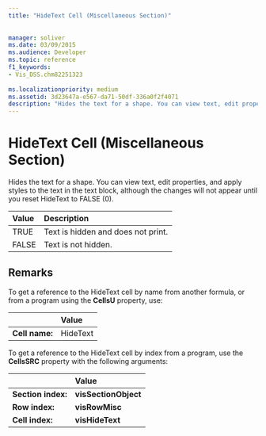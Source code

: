```yaml
---
title: "HideText Cell (Miscellaneous Section)"
 
 
manager: soliver
ms.date: 03/09/2015
ms.audience: Developer
ms.topic: reference
f1_keywords:
- Vis_DSS.chm82251323
 
ms.localizationpriority: medium
ms.assetid: 3d23647a-e567-da71-50df-336a0f2f4071
description: "Hides the text for a shape. You can view text, edit properties, and apply styles to the text in the text block, although the changes will not appear until you reset HideText to FALSE (0)."
---
```


# HideText Cell (Miscellaneous Section)

Hides the text for a shape. You can view text, edit properties, and apply styles to the text in the text block, although the changes will not appear until you reset HideText to FALSE (0).
  
|**Value**|**Description**|
|:-----|:-----|
| TRUE  <br/> | Text is hidden and does not print. |
| FALSE  <br/> | Text is not hidden. |
   
## Remarks

To get a reference to the HideText cell by name from another formula, or from a program using the **CellsU** property, use: 
  
||Value |
|:-----|:-----|
| **Cell name:**  <br/> | HideText  <br/> |
   
To get a reference to the HideText cell by index from a program, use the **CellsSRC** property with the following arguments: 
  
||Value |
|:-----|:-----|
| **Section index:**  <br/> |**visSectionObject** <br/> |
| **Row index:**  <br/> |**visRowMisc** <br/> |
| **Cell index:**  <br/> |**visHideText** <br/> |
   

